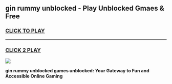 
## gin rummy unblocked - Play Unblocked Gmaes & Free
<h3>
<a href="https://news.freeplayer.one?title=gin_rummy_unblocked&ref=23F">CLICK TO PLAY</a></h3>
<hr>

<h3>
<a href="https://news.freeplayer.one?title=gin_rummy_unblocked&ref=23F">CLICK 2 PLAY</a>
  
</h3>

<a href="https://news.freeplayer.one?title=gin_rummy_unblocked&ref=23F/"><img src="https://clearcache.store/games.png"></a>


**gin rummy unblocked games unblocked: Your Gateway to Fun and Accessible Online Gaming**
